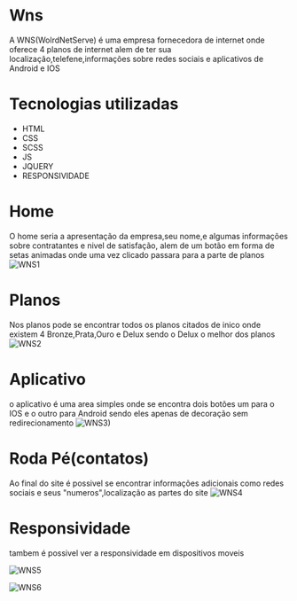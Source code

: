 # Wns
A WNS(WolrdNetServe) é uma empresa fornecedora de internet onde oferece 4 planos de internet alem de ter sua localização,telefene,informações sobre redes sociais
e aplicativos de Android e IOS

# Tecnologias utilizadas
- HTML
- CSS
- SCSS
- JS
- JQUERY
- RESPONSIVIDADE

# Home
O home seria a apresentação da empresa,seu nome,e algumas informações sobre contratantes e nivel de satisfação,
alem de um botão em forma de setas animadas onde uma vez clicado passara para a parte de planos
![WNS1](https://user-images.githubusercontent.com/127824847/226502906-6e6e5c1a-0bfb-4b6d-86d5-8b147bdcf49e.png)

# Planos
Nos planos pode se encontrar todos os planos citados de inico onde existem 4 Bronze,Prata,Ouro e Delux sendo o Delux o melhor dos planos 
![WNS2](https://user-images.githubusercontent.com/127824847/226503576-87d4dc69-326b-414e-935e-4918310cd112.png)

# Aplicativo
o aplicativo é uma area simples onde se encontra dois botões um para o IOS e o outro para Android sendo eles apenas de decoração sem redirecionamento
![WNS3)](https://user-images.githubusercontent.com/127824847/226503950-0e2b6ec1-6742-437b-a2e8-96828d77a438.png)

# Roda Pé(contatos)
Ao final do site é possivel se encontrar informações adicionais como redes sociais e seus "numeros",localização as partes do site
![WNS4](https://user-images.githubusercontent.com/127824847/226504138-f1b4987a-2798-49b1-b096-b0f7a595af07.png)

# Responsividade
tambem é possivel ver a responsividade em dispositivos moveis


![WNS5](https://user-images.githubusercontent.com/127824847/226505168-afd138b9-8ab3-4f0c-af2f-cd40a0699a41.png)

![WNS6](https://user-images.githubusercontent.com/127824847/226505276-e5e5d551-74ea-480f-885a-523901e4184f.png)

